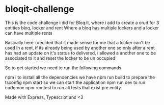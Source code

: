 # bloqit-challenge

This is the code challenge i did for Bloq.it, where i add to create a crud for 3 entities bloq, locker and rent
Where a bloq has multiple lockers and a locker can have multiple rents

Basically here i decided that it made sense for me that a locker can't be used in a rent, if its already being used by another one
so only after a rent has had an update on it's status to delivered, i allowed a another one to be associated to it and reset the locker to be un occupied

So to get started we need to run the following commands

npm i to install all the dependencies we have
npm run build to prepare the tsconfig
npm start so we can start the application
npm run dev to run nodemon
npm run test to run all tests that exist pre entity


Made with Express, Typescript and <3
